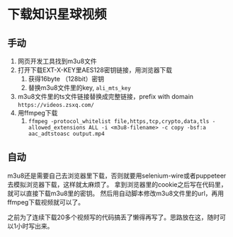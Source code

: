 # 下载知识星球视频

## 手动

1. 网页开发工具找到m3u8文件
2. 打开下载EXT-X-KEY里AES128密钥链接，用浏览器下载
   1. 获得16byte （128bit）密钥
   2. 替换m3u8文件里的key, `ali_mts_key`
3. m3u8文件里的ts文件链接替换成完整链接，prefix with domain `https://videos.zsxq.com/`
4. 用ffmpeg下载
   1. `ffmpeg -protocol_whitelist file,https,tcp,crypto,data,tls -allowed_extensions ALL -i <m3u8-filename> -c copy -bsf:a aac_adtstoasc output.mp4`

## 自动

m3u8还是需要自己去浏览器里下载，否则就要用selenium-wire或者puppeteer去模拟浏览器下载，这样就太麻烦了。
拿到浏览器里的cookie之后写在代码里，就可以直接下载m3u8里的密钥。
然后用自动脚本修改m3u8文件里的url，再用ffmpeg下载视频就可以了。

之前为了连续下载20多个视频写的代码搞丢了懒得再写了。思路放在这，随时可以1小时写出来。

